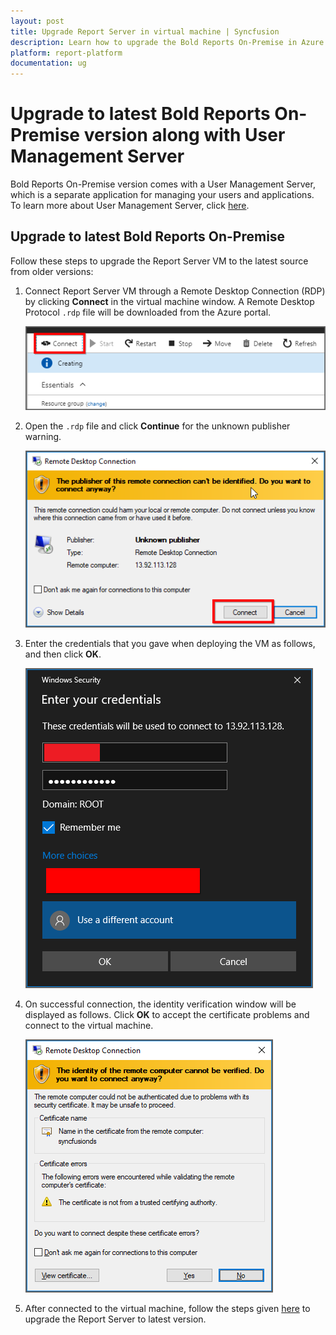 ```yaml
---
layout: post
title: Upgrade Report Server in virtual machine | Syncfusion
description: Learn how to upgrade the Bold Reports On-Premise in Azure virtual machine to the latest version at any time manually.
platform: report-platform
documentation: ug
---
```


# Upgrade to latest Bold Reports On-Premise version along with User Management Server

Bold Reports On-Premise version comes with a User Management Server, which is a separate application for managing your users and applications. To learn more about User Management Server, click [here](/on-premise/user-management-server/user-management-server-overview/).

## Upgrade to latest Bold Reports On-Premise

Follow these steps to upgrade the Report Server VM to the latest source from older versions:

1. Connect Report Server VM through a Remote Desktop Connection (RDP) by clicking **Connect** in the virtual machine window. A Remote Desktop Protocol `.rdp` file will be downloaded from the Azure portal.

    ![Connect](/static/assets/on-premise/images/installation-and-deployment/upgrade/vm/connect.png)

2. Open the `.rdp` file and click **Continue** for the unknown publisher warning.

    ![RDP Warning](/static/assets/on-premise/images/installation-and-deployment/upgrade/vm/rdp-warning.png)

3. Enter the credentials that you gave when deploying the VM as follows, and then click **OK**.

    ![VM Credentials.png](/static/assets/on-premise/images/installation-and-deployment/upgrade/vm/vm-credentials.png)

4. On successful connection, the identity verification window will be displayed as follows. Click **OK** to accept the certificate problems and connect to the virtual machine.

    ![verify the identity of the virtual machine](/static/assets/on-premise/images/installation-and-deployment/upgrade/vm/certificate-warning.png)

5. After connected to the virtual machine, follow the steps given [here](/on-premise/installation-and-deployment/upgrade/upgrade-on-premises-server-with-new-ums/) to upgrade the Report Server to latest version.